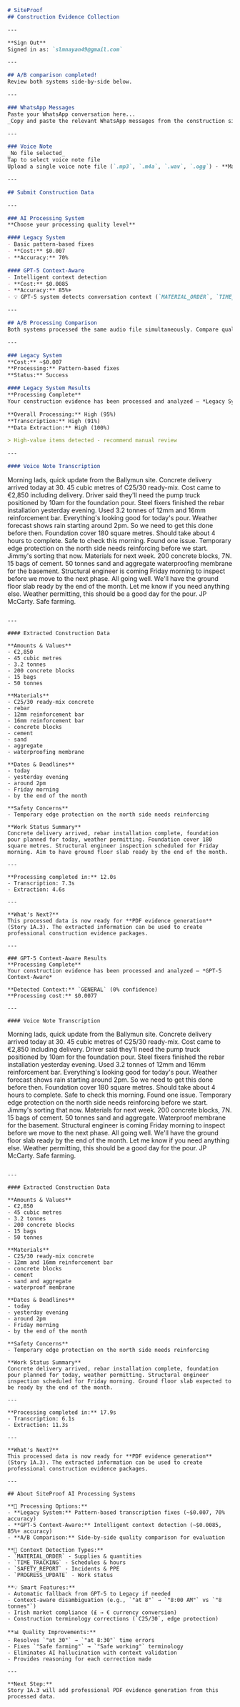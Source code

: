 ```markdown
# SiteProof  
## Construction Evidence Collection  

---

**Sign Out**  
Signed in as: `slmnayan49@gmail.com`

---

## A/B comparison completed!  
Review both systems side-by-side below.

---

### WhatsApp Messages  
Paste your WhatsApp conversation here...  
_Copy and paste the relevant WhatsApp messages from the construction site._

---

### Voice Note  
_No file selected_  
Tap to select voice note file  
Upload a single voice note file (`.mp3`, `.m4a`, `.wav`, `.ogg`) - **Max 25MB**

---

## Submit Construction Data  

---

### AI Processing System  
**Choose your processing quality level**

#### Legacy System  
- Basic pattern-based fixes  
- **Cost:** $0.007  
- **Accuracy:** 70%  

#### GPT-5 Context-Aware  
- Intelligent context detection  
- **Cost:** $0.0085  
- **Accuracy:** 85%+  
- 💡 GPT-5 system detects conversation context (`MATERIAL_ORDER`, `TIME_TRACKING`, etc.) for smarter disambiguation

---

## A/B Processing Comparison  
Both systems processed the same audio file simultaneously. Compare quality, accuracy, and features below.

---

### Legacy System  
**Cost:** ~$0.007  
**Processing:** Pattern-based fixes  
**Status:** Success  

#### Legacy System Results  
**Processing Complete**  
Your construction evidence has been processed and analyzed — *Legacy System*

**Overall Processing:** High (95%)  
**Transcription:** High (91%)  
**Data Extraction:** High (100%)  

> High-value items detected - recommend manual review  

---

#### Voice Note Transcription  
```

Morning lads, quick update from the Ballymun site. Concrete delivery arrived today at 30. 45 cubic metres of C25/30 ready-mix. Cost came to €2,850 including delivery. Driver said they'll need the pump truck positioned by 10am for the foundation pour. Steel fixers finished the rebar installation yesterday evening. Used 3.2 tonnes of 12mm and 16mm reinforcement bar. Everything's looking good for today's pour. Weather forecast shows rain starting around 2pm. So we need to get this done before then. Foundation cover 180 square metres. Should take about 4 hours to complete. Safe to check this morning. Found one issue. Temporary edge protection on the north side needs reinforcing before we start. Jimmy's sorting that now. Materials for next week. 200 concrete blocks, 7N. 15 bags of cement. 50 tonnes sand and aggregate waterproofing membrane for the basement. Structural engineer is coming Friday morning to inspect before we move to the next phase. All going well. We'll have the ground floor slab ready by the end of the month. Let me know if you need anything else. Weather permitting, this should be a good day for the pour. JP McCarty. Safe farming.

```

---

#### Extracted Construction Data  

**Amounts & Values**  
- €2,850  
- 45 cubic metres  
- 3.2 tonnes  
- 200 concrete blocks  
- 15 bags  
- 50 tonnes  

**Materials**  
- C25/30 ready-mix concrete  
- rebar  
- 12mm reinforcement bar  
- 16mm reinforcement bar  
- concrete blocks  
- cement  
- sand  
- aggregate  
- waterproofing membrane  

**Dates & Deadlines**  
- today  
- yesterday evening  
- around 2pm  
- Friday morning  
- by the end of the month  

**Safety Concerns**  
- Temporary edge protection on the north side needs reinforcing  

**Work Status Summary**  
Concrete delivery arrived, rebar installation complete, foundation pour planned for today, weather permitting. Foundation cover 180 square metres. Structural engineer inspection scheduled for Friday morning. Aim to have ground floor slab ready by the end of the month.

---

**Processing completed in:** 12.0s  
- Transcription: 7.3s  
- Extraction: 4.6s  

---

**What's Next?**  
This processed data is now ready for **PDF evidence generation** (Story 1A.3). The extracted information can be used to create professional construction evidence packages.

---

### GPT-5 Context-Aware Results  
**Processing Complete**  
Your construction evidence has been processed and analyzed — *GPT-5 Context-Aware*

**Detected Context:** `GENERAL` (0% confidence)  
**Processing cost:** $0.0077  

---

#### Voice Note Transcription  
```

Morning lads, quick update from the Ballymun site. Concrete delivery arrived today at 30. 45 cubic metres of C25/30 ready-mix. Cost came to €2,850 including delivery. Driver said they'll need the pump truck positioned by 10am for the foundation pour. Steel fixers finished the rebar installation yesterday evening. Used 3.2 tonnes of 12mm and 16mm reinforcement bar. Everything's looking good for today's pour. Weather forecast shows rain starting around 2pm. So we need to get this done before then. Foundation cover 180 square metres. Should take about 4 hours to complete. Safe to check this morning. Found one issue. Temporary edge protection on the north side needs reinforcing before we start. Jimmy's sorting that now. Materials for next week. 200 concrete blocks, 7N. 15 bags of cement. 50 tonnes sand and aggregate. Waterproof membrane for the basement. Structural engineer is coming Friday morning to inspect before we move to the next phase. All going well. We'll have the ground floor slab ready by the end of the month. Let me know if you need anything else. Weather permitting, this should be a good day for the pour. JP McCarty. Safe farming.

```

---

#### Extracted Construction Data  

**Amounts & Values**  
- €2,850  
- 45 cubic metres  
- 3.2 tonnes  
- 200 concrete blocks  
- 15 bags  
- 50 tonnes  

**Materials**  
- C25/30 ready-mix concrete  
- 12mm and 16mm reinforcement bar  
- concrete blocks  
- cement  
- sand and aggregate  
- waterproof membrane  

**Dates & Deadlines**  
- today  
- yesterday evening  
- around 2pm  
- Friday morning  
- by the end of the month  

**Safety Concerns**  
- Temporary edge protection on the north side needs reinforcing  

**Work Status Summary**  
Concrete delivery arrived, rebar installation complete, foundation pour planned for today, weather permitting. Structural engineer inspection scheduled for Friday morning. Ground floor slab expected to be ready by the end of the month.

---

**Processing completed in:** 17.9s  
- Transcription: 6.1s  
- Extraction: 11.3s  

---

**What's Next?**  
This processed data is now ready for **PDF evidence generation** (Story 1A.3). The extracted information can be used to create professional construction evidence packages.

---

## About SiteProof AI Processing Systems  

**🔄 Processing Options:**  
- **Legacy System:** Pattern-based transcription fixes (~$0.007, 70% accuracy)  
- **GPT-5 Context-Aware:** Intelligent context detection (~$0.0085, 85%+ accuracy)  
- **A/B Comparison:** Side-by-side quality comparison for evaluation  

**🎯 Context Detection Types:**  
- `MATERIAL_ORDER` - Supplies & quantities  
- `TIME_TRACKING` - Schedules & hours  
- `SAFETY_REPORT` - Incidents & PPE  
- `PROGRESS_UPDATE` - Work status  

**💡 Smart Features:**  
- Automatic fallback from GPT-5 to Legacy if needed  
- Context-aware disambiguation (e.g., `"at 8"` → `"8:00 AM"` vs `"8 tonnes"`)  
- Irish market compliance (£ → € currency conversion)  
- Construction terminology corrections (`C25/30`, edge protection)  

**📊 Quality Improvements:**  
- Resolves `"at 30"` → `"at 8:30"` time errors  
- Fixes `"Safe farming"` → `"Safe working"` terminology  
- Eliminates AI hallucination with context validation  
- Provides reasoning for each correction made  

---

**Next Step:**  
Story 1A.3 will add professional PDF evidence generation from this processed data.
```
